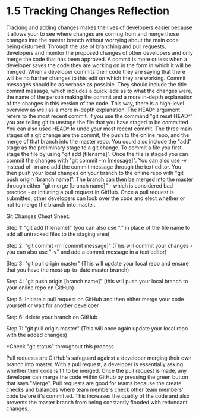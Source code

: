 # 1.5 Tracking Changes Reflection

Tracking and adding changes makes the lives of developers easier because it allows your to see where changes are coming from and merge those changes into the master branch without worrying about the main code being disturbed.  Through the use of branching and pull requests, developers and monitor the proposed changes of other developers and only merge the code that has been approved. A commit is more or less when a developer saves the code they are working on in the form in which it will be merged.  When a developer commits their code they are saying that there will be no further changes to this edit on which they are working. Commit messages should be as verbose as possible.  They should include the title commit message, which includes a quick lede as to what the changes were, the name of the person making the commit and a more in-depth explanation of the changes in this version of the code.  This way, there is a high-level overview as well as a more in-depth explanation.  The HEAD^ argument refers to the most recent commit. if you use the command "git reset HEAD^" you are telling git to unstage the file that you have staged to be committed.  You can also used HEAD^ to undo your most recent commit.  The three main stages of a git change are the commit, the push to the online repo, and the merge of that branch into the master repo.  You could also include the "add" stage as the preliminary stage to a git change.  To commit a file you first stage the file by using "git add [filename]".  Once the file is staged you can commit the changes with "git commit -m [message]".  You can also use -v instead of -m and add the commit message through the text editor.  You then push your local changes on your branch to the online repo with "git push origin [branch name]".  The branch can then be merged into the master through either "git merge [branch name]" - which is considered bad practice - or initiating a pull request in GitHub.  Once a pull request is submitted, other developers can look over the code and elect whether or not to merge the branch into master.

Git Changes Cheat Sheet:

Step 1: "git add [filename]" (you can also use "." in place of the file name to add all untracked files to the staging area)

Step 2: "git commit -m [commit message]" (This will commit your changes - you can also use "-v" and add a commit message in a text editor)

Step 3: "git pull origin master" (This will update your local repo and ensure that you have the most up-to-date master branch)

Step 4: "git push origin [branch name]" (this will push your local branch to your online repo on GitHub)

Step 5: Initiate a pull request on GitHub and then either merge your code yourself or wait for another developer

Step 6: delete your branch on GitHub

Step 7: "git pull origin master" (This will once again update your local repo with the added changes)

*Check "git status" throughout this process

Pull requests are GitHub's safeguard against a developer merging their own branch into master.  With a pull request, a developer is essentially asking whether their code is fit to be merged.  Once the pull request is made, any developer can merge the code within GitHub by pressing the green button that says "Merge". Pull requests are good for teams because the create checks and balances where team members check other team members' code before it's committed.  This increases the quality of the code and also prevents the master branch from being constantly flooded with redundant changes.